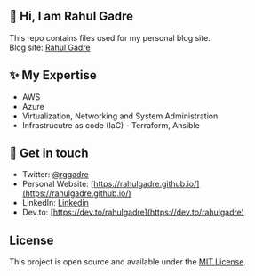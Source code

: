 

## 👋  Hi, I am Rahul Gadre

This repo contains files used for my personal blog site.<br>
Blog site: <a href="https://rahulgadre.github.io/" target="_blank" rel="noopener">Rahul Gadre</a>

## ✨ My Expertise
- AWS
- Azure
- Virtualization, Networking and System Administration
- Infrastrucutre as code (IaC) - Terraform, Ansible


## 💌 Get in touch
- Twitter: [@rggadre](https://twitter.com/rggadre)
- Personal Website: [https://rahulgadre.github.io/](https://rahulgadre.github.io/)
- LinkedIn: [Linkedin](https://www.linkedin.com/in/rahulgadre/)
- Dev.to: [https://dev.to/rahulgadre](https://dev.to/rahulgadre)

## License
This project is open source and available under the [MIT License](LICENSE).
